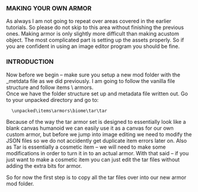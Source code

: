### MAKING YOUR OWN ARMOR

As always I am not going to repeat over areas covered in the earlier tutorials. So please do not skip to this area without finishing the previous ones. Making armor is only slightly more difficult than making acustom object. The most complicated part is setting up the assets properly. So if you are confident in using an image editor program you should be fine.

### INTRODUCTION

Now before we begin – make sure you setup a new mod folder with the _metdata file as we did previously. I am going to follow the vanilla file structure and follow items \ armors.  
Once we have the folder structure set up and metadata file written out. Go to your unpacked directory and go to:
```
  \unpacked\items\armors\biome\tar\tar
```

Because of the way the tar armor set is designed to essentially look like a blank canvas humanoid we can easily use it as a canvas for our own custom armor, but before we jump into image editing we need to modify the JSON files so we do not accidently get duplicate item errors later on. Also as Tar is essentially a cosmetic item – we will need to make some modifications in order to turn it in to an actual armor. With that said – if you just want to make a cosmetic item you can just edit the tar files without adding the extra bits for armor.

So for now the first step is to copy all the tar files over into our new armor mod folder.